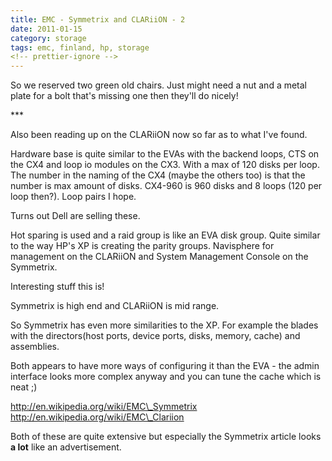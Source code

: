 ```yaml
---
title: EMC - Symmetrix and CLARiiON - 2
date: 2011-01-15
category: storage
tags: emc, finland, hp, storage
<!-- prettier-ignore -->
---
```


So we reserved two green old chairs. Just might need a nut and a metal plate for
a bolt that's missing one then they'll do nicely!

\*\*\*

Also been reading up on the CLARiiON now so far as to what I've found.

Hardware base is quite similar to the EVAs with the backend loops, CTS on the
CX4 and loop io modules on the CX3. With a max of 120 disks per loop. The number
in the naming of the CX4 (maybe the others too) is that the number is max amount
of disks. CX4-960 is 960 disks and 8 loops (120 per loop then?). Loop pairs I
hope.

Turns out Dell are selling these.

Hot sparing is used and a raid group is like an EVA disk group. Quite similar to
the way HP's XP is creating the parity groups. Navisphere for management on the
CLARiiON and System Management Console on the Symmetrix.

Interesting stuff this is!

Symmetrix is high end and CLARiiON is mid range.

So Symmetrix has even more similarities to the XP. For example the blades with
the directors(host ports, device ports, disks, memory, cache) and assemblies.

Both appears to have more ways of configuring it than the EVA - the admin
interface looks more complex anyway and you can tune the cache which is neat ;)

<http://en.wikipedia.org/wiki/EMC\_Symmetrix>
<http://en.wikipedia.org/wiki/EMC\_Clariion>

Both of these are quite extensive but especially the Symmetrix article looks **a
lot** like an advertisement.
